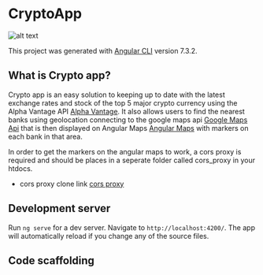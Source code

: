 # CryptoApp


![alt text](https://i.imgur.com/jsIW2Wj.png)


This project was generated with [Angular CLI](https://github.com/angular/angular-cli) version 7.3.2.

## What is Crypto app?

Crypto app is an easy solution to keeping up to date with the latest exchange rates and stock of the top 5 major crypto currency using the Alpha Vantage API [Alpha Vantage](https://www.alphavantage.co/). It also allows users to find the nearest banks using geolocation connecting to the google maps api [Google Maps Api](https://developers.google.com/maps/documentation/) that is then displayed on Angular Maps [Angular Maps](https://angular-maps.com/) with markers on each bank in that area. 

In order to get the markers on the angular maps to work, a cors proxy is required and should be places in a seperate folder called cors_proxy in your htdocs.

* cors proxy clone link  [cors proxy](https://github.com/ManicAlex/cors_proxy_cryto_app.git)



## Development server

Run `ng serve` for a dev server. Navigate to `http://localhost:4200/`. The app will automatically reload if you change any of the source files.

## Code scaffolding

